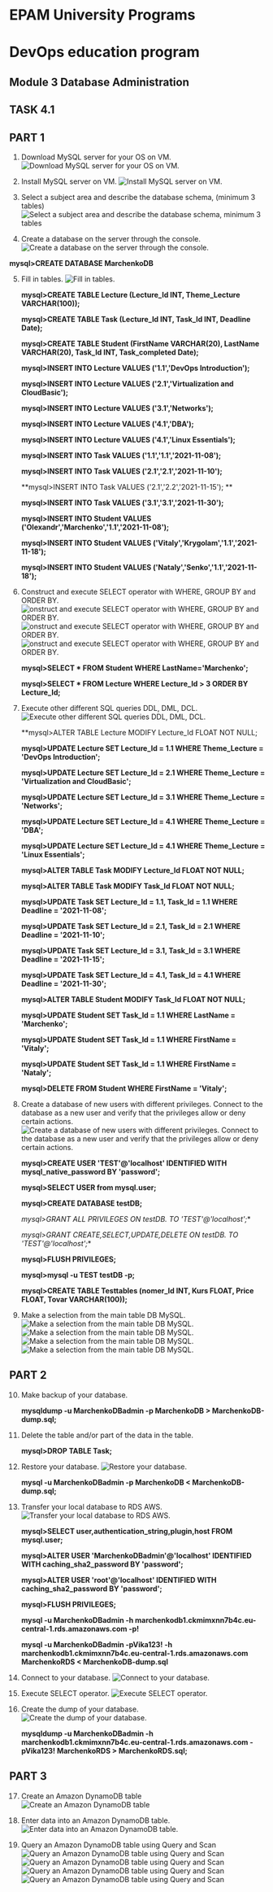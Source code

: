 # EPAM University Programs
# DevOps education program
## Module 3 Database Administration
## TASK 4.1 
## PART 1

1. Download MySQL server for your OS on VM.
	![Download MySQL server for your OS on VM.](https://github.com/MarchenkoOlexandr/DevOps_online_Vinnitsja_2021Q4/blob/3ec94dda364a7cdcc47ab25cd643249dcab28aac/m1/task4.1/Screenshot_1.png "Download MySQL server for your OS on VM.")

2. Install MySQL server on VM.
	![Install MySQL server on VM.](https://github.com/MarchenkoOlexandr/DevOps_online_Vinnitsja_2021Q4/blob/3ec94dda364a7cdcc47ab25cd643249dcab28aac/m1/task4.1/Screenshot_2.png "Install MySQL server on VM.")
	
3. Select a subject area and describe the database schema, (minimum 3 tables)
	![Select a subject area and describe the database schema, minimum 3 tables](https://github.com/MarchenkoOlexandr/DevOps_online_Vinnitsja_2021Q4/blob/3ec94dda364a7cdcc47ab25cd643249dcab28aac/m1/task4.1/Screenshot_3.png "Select a subject area and describe the database schema, minimum 3 tables")
	
4. Create a database on the server through the console.
	![Create a database on the server through the console.](https://github.com/MarchenkoOlexandr/DevOps_online_Vinnitsja_2021Q4/blob/3ec94dda364a7cdcc47ab25cd643249dcab28aac/m1/task4.1/Screenshot_4.png "Create a database on the server through the console.")
	
**mysql>CREATE DATABASE MarchenkoDB**
	
5. Fill in tables.
	![Fill in tables.](https://github.com/MarchenkoOlexandr/DevOps_online_Vinnitsja_2021Q4/blob/3ec94dda364a7cdcc47ab25cd643249dcab28aac/m1/task4.1/Screenshot_5.png "Fill in tables.")

	**mysql>CREATE TABLE Lecture (Lecture_Id INT, Theme_Lecture VARCHAR(100));**
	
	**mysql>CREATE TABLE Task (Lecture_Id INT, Task_Id INT, Deadline Date);**
		
	**mysql>CREATE TABLE Student (FirstName VARCHAR(20), LastName VARCHAR(20), Task_Id INT, Task_completed Date);**
			
	**mysql>INSERT INTO Lecture VALUES ('1.1','DevOps Introduction');**
	
	**mysql>INSERT INTO Lecture VALUES ('2.1','Virtualization and CloudBasic');**
	
	**mysql>INSERT INTO Lecture VALUES ('3.1','Networks');**
	
	**mysql>INSERT INTO Lecture VALUES ('4.1','DBA');**
	
	**mysql>INSERT INTO Lecture VALUES ('4.1','Linux Essentials');**

	**mysql>INSERT INTO Task VALUES ('1.1','1.1','2021-11-08');**
	
	**mysql>INSERT INTO Task VALUES ('2.1','2.1','2021-11-10');**
	
	**mysql>INSERT INTO Task VALUES ('2.1','2.2','2021-11-15'); **
	
	**mysql>INSERT INTO Task VALUES ('3.1','3.1','2021-11-30');**

	**mysql>INSERT INTO Student VALUES ('Olexandr','Marchenko','1.1','2021-11-08');**
	
	**mysql>INSERT INTO Student VALUES ('Vitaly','Krygolam','1.1','2021-11-18');**
	
	**mysql>INSERT INTO Student VALUES ('Nataly','Senko','1.1','2021-11-18');**
	
	
6. Construct and execute SELECT operator with WHERE, GROUP BY and ORDER BY.
	![onstruct and execute SELECT operator with WHERE, GROUP BY and ORDER BY.](https://github.com/MarchenkoOlexandr/DevOps_online_Vinnitsja_2021Q4/blob/3ec94dda364a7cdcc47ab25cd643249dcab28aac/m1/task4.1/Screenshot_6.png "onstruct and execute SELECT operator with WHERE, GROUP BY and ORDER BY.")
	![onstruct and execute SELECT operator with WHERE, GROUP BY and ORDER BY.](https://github.com/MarchenkoOlexandr/DevOps_online_Vinnitsja_2021Q4/blob/3ec94dda364a7cdcc47ab25cd643249dcab28aac/m1/task4.1/Screenshot_7.png "onstruct and execute SELECT operator with WHERE, GROUP BY and ORDER BY.")
	![onstruct and execute SELECT operator with WHERE, GROUP BY and ORDER BY.](https://github.com/MarchenkoOlexandr/DevOps_online_Vinnitsja_2021Q4/blob/3ec94dda364a7cdcc47ab25cd643249dcab28aac/m1/task4.1/Screenshot_8.png "onstruct and execute SELECT operator with WHERE, GROUP BY and ORDER BY.")
	
	**mysql>SELECT * FROM Student WHERE LastName='Marchenko';**
	
	**mysql>SELECT * FROM Lecture WHERE Lecture_Id > 3 ORDER BY Lecture_Id;**

	
7. Execute other different SQL queries DDL, DML, DCL.
	![](https://github.com/MarchenkoOlexandr/DevOps_online_Vinnitsja_2021Q4/blob/3ec94dda364a7cdcc47ab25cd643249dcab28aac/m1/task4.1/Screenshot_9.png "Execute other different SQL queries DDL, DML, DCL.")
	
	**mysql>ALTER TABLE Lecture MODIFY Lecture_Id FLOAT NOT NULL;

	**mysql>UPDATE Lecture SET Lecture_Id = 1.1 WHERE Theme_Lecture = 'DevOps Introduction';**
	
	**mysql>UPDATE Lecture SET Lecture_Id = 2.1 WHERE Theme_Lecture = 'Virtualization and CloudBasic';**
	
	**mysql>UPDATE Lecture SET Lecture_Id = 3.1 WHERE Theme_Lecture = 'Networks';**
	
	**mysql>UPDATE Lecture SET Lecture_Id = 4.1 WHERE Theme_Lecture = 'DBA';**
	
	**mysql>UPDATE Lecture SET Lecture_Id = 4.1 WHERE Theme_Lecture = 'Linux Essentials';**
	
	**mysql>ALTER TABLE Task MODIFY Lecture_Id FLOAT NOT NULL;**
	
	**mysql>ALTER TABLE Task MODIFY Task_Id FLOAT NOT NULL;**

	**mysql>UPDATE Task SET Lecture_Id = 1.1, Task_Id = 1.1 WHERE Deadline = '2021-11-08';**
	
	**mysql>UPDATE Task SET Lecture_Id = 2.1, Task_Id = 2.1 WHERE Deadline = '2021-11-10';**
	
	**mysql>UPDATE Task SET Lecture_Id = 3.1, Task_Id = 3.1 WHERE Deadline = '2021-11-15';**
	
	**mysql>UPDATE Task SET Lecture_Id = 4.1, Task_Id = 4.1 WHERE Deadline = '2021-11-30';**

	**mysql>ALTER TABLE Student MODIFY Task_Id FLOAT NOT NULL;**

	**mysql>UPDATE Student SET Task_Id = 1.1 WHERE LastName = 'Marchenko';**
	
	**mysql>UPDATE Student SET Task_Id = 1.1 WHERE FirstName = 'Vitaly';**
	
	**mysql>UPDATE Student SET Task_Id = 1.1 WHERE FirstName = 'Nataly';**
	
	**mysql>DELETE FROM Student WHERE FirstName = 'Vitaly';**

	
8. Create a database of new users with different privileges. Connect to the database as a new user and verify that the privileges allow or deny certain actions.
	![Create a database of new users with different privileges. Connect to the database as a new user and verify that the privileges allow or deny certain actions.](https://github.com/MarchenkoOlexandr/DevOps_online_Vinnitsja_2021Q4/blob/3ec94dda364a7cdcc47ab25cd643249dcab28aac/m1/task4.1/Screenshot_10.png "Create a database of new users with different privileges. Connect to the database as a new user and verify that the privileges allow or deny certain actions.")
	
	**mysql>CREATE USER 'TEST'@'localhost' IDENTIFIED WITH mysql_native_password BY 'password';**
	
	**mysql>SELECT USER from mysql.user;**
	
	**mysql>CREATE DATABASE testDB;**
	
	**mysql>GRANT ALL PRIVILEGES ON testDB.* TO 'TEST'@'localhost';**
	
	**mysql>GRANT CREATE,SELECT,UPDATE,DELETE ON testDB.* TO 'TEST'@'localhost';**
	
	**mysql>FLUSH PRIVILEGES;**
	
	**mysql>mysql -u TEST testDB -p;**
	
	**mysql>CREATE TABLE Testtables (nomer_Id INT, Kurs FLOAT, Price FLOAT, Tovar VARCHAR(100));**
	
9. Make a selection from the main table DB MySQL.
	![Make a selection from the main table DB MySQL.](https://github.com/MarchenkoOlexandr/DevOps_online_Vinnitsja_2021Q4/blob/3ec94dda364a7cdcc47ab25cd643249dcab28aac/m1/task4.1/Screenshot_11.png "Make a selection from the main table DB MySQL.")
	![Make a selection from the main table DB MySQL.](https://github.com/MarchenkoOlexandr/DevOps_online_Vinnitsja_2021Q4/blob/3ec94dda364a7cdcc47ab25cd643249dcab28aac/m1/task4.1/Screenshot_12.png "Make a selection from the main table DB MySQL.")
	![Make a selection from the main table DB MySQL.](https://github.com/MarchenkoOlexandr/DevOps_online_Vinnitsja_2021Q4/blob/3ec94dda364a7cdcc47ab25cd643249dcab28aac/m1/task4.1/Screenshot_13.png "Make a selection from the main table DB MySQL.")
	![Make a selection from the main table DB MySQL.](https://github.com/MarchenkoOlexandr/DevOps_online_Vinnitsja_2021Q4/blob/3ec94dda364a7cdcc47ab25cd643249dcab28aac/m1/task4.1/Screenshot_14.png "Make a selection from the main table DB MySQL.")

## PART 2

10. Make backup of your database.
 
	**mysqldump -u MarchenkoDBadmin -p MarchenkoDB > MarchenkoDB-dump.sql;**

11. Delete the table and/or part of the data in the table.
 
	**mysql>DROP TABLE Task;**

12. Restore your database.
	![Restore your database.](https "Restore your database.")

	**mysql -u MarchenkoDBadmin -p MarchenkoDB < MarchenkoDB-dump.sql;**

13. Transfer your local database to RDS AWS.
	![Transfer your local database to RDS AWS.](https://github.com/MarchenkoOlexandr/DevOps_online_Vinnitsja_2021Q4/blob/3ec94dda364a7cdcc47ab25cd643249dcab28aac/m1/task4.1/Screenshot_15.png "Transfer your local database to RDS AWS.")

	**mysql>SELECT user,authentication_string,plugin,host FROM mysql.user;**
	
	**mysql>ALTER USER 'MarchenkoDBadmin'@'localhost' IDENTIFIED WITH caching_sha2_password BY 'password';**
	
	**mysql>ALTER USER 'root'@'localhost' IDENTIFIED WITH caching_sha2_password BY 'password';**
	
	**mysql>FLUSH PRIVILEGES;**
	
	**mysql -u MarchenkoDBadmin -h marchenkodb1.ckmimxnn7b4c.eu-central-1.rds.amazonaws.com -p!**
	
	**mysql -u MarchenkoDBadmin -pVika123! -h marchenkodb1.ckmimxnn7b4c.eu-central-1.rds.amazonaws.com MarchenkoRDS < MarchenkoDB-dump.sql**


14. Connect to your database.
	![Connect to your database.](https://github.com/MarchenkoOlexandr/DevOps_online_Vinnitsja_2021Q4/blob/3ec94dda364a7cdcc47ab25cd643249dcab28aac/m1/task4.1/Screenshot_16.png "Connect to your database.")

15. Execute SELECT operator.
	![Execute SELECT operator.](https://github.com/MarchenkoOlexandr/DevOps_online_Vinnitsja_2021Q4/blob/3ec94dda364a7cdcc47ab25cd643249dcab28aac/m1/task4.1/Screenshot_17.png "Execute SELECT operator.")

16. Create the dump of your database.
	![Create the dump of your database.](https://github.com/MarchenkoOlexandr/DevOps_online_Vinnitsja_2021Q4/blob/3ec94dda364a7cdcc47ab25cd643249dcab28aac/m1/task4.1/Screenshot_18.png "Create the dump of your database.")

	**mysqldump -u MarchenkoDBadmin -h marchenkodb1.ckmimxnn7b4c.eu-central-1.rds.amazonaws.com -pVika123! MarchenkoRDS > MarchenkoRDS.sql;**

## PART 3

17. Create an Amazon DynamoDB table
	![Create an Amazon DynamoDB table](https://github.com/MarchenkoOlexandr/DevOps_online_Vinnitsja_2021Q4/blob/3ec94dda364a7cdcc47ab25cd643249dcab28aac/m1/task4.1/Screenshot_19.png "Create an Amazon DynamoDB table")

18. Enter data into an Amazon DynamoDB table.
	![Enter data into an Amazon DynamoDB table.](https://github.com/MarchenkoOlexandr/DevOps_online_Vinnitsja_2021Q4/blob/3ec94dda364a7cdcc47ab25cd643249dcab28aac/m1/task4.1/Screenshot_20.png "Enter data into an Amazon DynamoDB table.")

19. Query an Amazon DynamoDB table using Query and Scan
	![Query an Amazon DynamoDB table using Query and Scan](https://github.com/MarchenkoOlexandr/DevOps_online_Vinnitsja_2021Q4/blob/3ec94dda364a7cdcc47ab25cd643249dcab28aac/m1/task4.1/Screenshot_21.png "Query an Amazon DynamoDB table using Query and Scan")
	![Query an Amazon DynamoDB table using Query and Scan](https://github.com/MarchenkoOlexandr/DevOps_online_Vinnitsja_2021Q4/blob/3ec94dda364a7cdcc47ab25cd643249dcab28aac/m1/task4.1/Screenshot_22.png "Query an Amazon DynamoDB table using Query and Scan")
	![Query an Amazon DynamoDB table using Query and Scan](https://github.com/MarchenkoOlexandr/DevOps_online_Vinnitsja_2021Q4/blob/3ec94dda364a7cdcc47ab25cd643249dcab28aac/m1/task4.1/Screenshot_23.png "Query an Amazon DynamoDB table using Query and Scan")
	![Query an Amazon DynamoDB table using Query and Scan](https://github.com/MarchenkoOlexandr/DevOps_online_Vinnitsja_2021Q4/blob/3ec94dda364a7cdcc47ab25cd643249dcab28aac/m1/task4.1/Screenshot_24.png "Query an Amazon DynamoDB table using Query and Scan")
